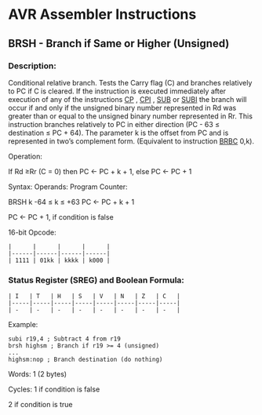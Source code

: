 AVR Assembler Instructions
==========================

BRSH - Branch if Same or Higher (Unsigned)
------------------------------------------

### <a href="" id="N13B4A"></a> Description:

Conditional relative branch. Tests the Carry flag (C) and branches relatively to PC if C is cleared. If the instruction is executed immediately after execution of any of the instructions <a href="avrassembler.wb_CP.html" class="xref" title="CP- Compare">CP</a> , <a href="avrassembler.wb_CPI.html" class="xref" title="CPI- Compare with Immediate">CPI</a> , <a href="avrassembler.wb_SUB.html" class="xref" title="SUB- Subtract without Carry">SUB</a> or <a href="avrassembler.wb_SUBI.html" class="xref" title="SUBI- Subtract Immediate">SUBI</a> the branch will occur if and only if the unsigned binary number represented in Rd was greater than or equal to the unsigned binary number represented in Rr. This instruction branches relatively to PC in either direction (PC - 63 ≤ destination ≤ PC + 64). The parameter k is the offset from PC and is represented in two’s complement form. (Equivalent to instruction <a href="avrassembler.wb_BRBC.html" class="xref" title="BRBC - Branch if Bit in SREG is Cleared">BRBC</a> 0,k).

Operation:

If Rd ≥Rr (C = 0) then PC ← PC + k + 1, else PC ← PC + 1

Syntax: Operands: Program Counter:

BRSH k -64 ≤ k ≤ +63 PC ← PC + k + 1

PC ← PC + 1, if condition is false

16-bit Opcode:

```
|      |      |      |      |
|------|------|------|------|
| 1111 | 01kk | kkkk | k000 |
```
### <a href="" id="N13B93"></a> Status Register (SREG) and Boolean Formula:

```
| I   | T   | H   | S   | V   | N   | Z   | C   |
|-----|-----|-----|-----|-----|-----|-----|-----|
| -   | -   | -   | -   | -   | -   | -   | -   |
```
Example:

``` programlisting
subi r19,4 ; Subtract 4 from r19
brsh highsm ; Branch if r19 >= 4 (unsigned)
...
highsm:nop ; Branch destination (do nothing)
```

Words: 1 (2 bytes)

Cycles: 1 if condition is false

2 if condition is true
